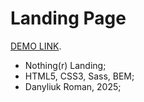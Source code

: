 # Landing Page
[DEMO LINK](https://romkas228.github.io/Nothing-Landing/).

- Nothing(r) Landing;
- HTML5, CSS3, Sass, BEM;
- Danyliuk Roman, 2025;
